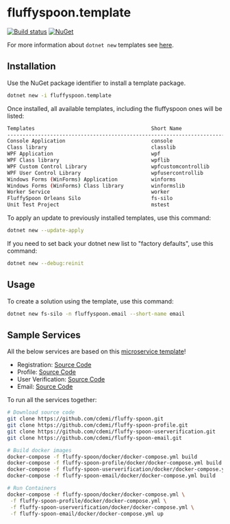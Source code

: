 # __fluffyspoon.template__

[![Build status](https://img.shields.io/azure-devops/build/christopherdemicoli/8c7d1a1e-f368-46cf-bad7-1f2ed587335d/16)](https://img.shields.io/azure-devops/build/christopherdemicoli/8c7d1a1e-f368-46cf-bad7-1f2ed587335d/16) 
[![NuGet](https://img.shields.io/nuget/v/demofluffyspoon.contracts.svg)](https://nuget.org/packages/demofluffyspoon.contracts)

For more information about `dotnet new` templates see [here](https://blogs.msdn.microsoft.com/dotnet/2017/04/02/how-to-create-your-own-templates-for-dotnet-new/).

## __Installation__

Use the NuGet package identifier to install a template package.
```sh
dotnet new -i fluffyspoon.template
```

Once installed, all available templates, including the fluffyspoon ones will be listed:
```sh
Templates                                      Short Name               Language          Tags
-----------------------------------------------------------------------------------------------------------
Console Application                            console                  [C#], F#, VB      Common/Console
Class library                                  classlib                 [C#], F#, VB      Common/Library
WPF Application                                wpf                      [C#], VB          Common/WPF
WPF Class library                              wpflib                   [C#], VB          Common/WPF
WPF Custom Control Library                     wpfcustomcontrollib      [C#], VB          Common/WPF
WPF User Control Library                       wpfusercontrollib        [C#], VB          Common/WPF
Windows Forms (WinForms) Application           winforms                 [C#], VB          Common/WinForms
Windows Forms (WinForms) Class library         winformslib              [C#], VB          Common/WinForms
Worker Service                                 worker                   [C#]              Common/Worker/Web
FluffySpoon Orleans Silo                       fs-silo                  [C#]              Solution/Project/Orleans/Silo
Unit Test Project                              mstest                   [C#], F#, VB      Test/MSTest
```

To apply an update to previously installed templates, use this command:
```sh
dotnet new --update-apply
```

If you need to set back your dotnet new list to "factory defaults", use this command:
```sh
dotnet new --debug:reinit
```

## __Usage__

To create a solution using the template, use this command:

```sh
dotnet new fs-silo -n fluffyspoon.email --short-name email
```

## Sample Services

All the below services are based on this [microservice template](https://github.com/cdemi/fluffy-spoon-template)!

* Registration: [Source Code](https://github.com/cdemi/fluffy-spoon)
* Profile: [Source Code](https://github.com/cdemi/fluffy-spoon-profile)
* User Verification: [Source Code](https://github.com/cdemi/fluffy-spoon-userverification)
* Email: [Source Code](https://github.com/cdemi/fluffy-spoon-email)

To run all the services together:

```sh
# Download source code
git clone https://github.com/cdemi/fluffy-spoon.git
git clone https://github.com/cdemi/fluffy-spoon-profile.git
git clone https://github.com/cdemi/fluffy-spoon-userverification.git
git clone https://github.com/cdemi/fluffy-spoon-email.git

# Build docker images
docker-compose -f fluffy-spoon/docker/docker-compose.yml build
docker-compose -f fluffy-spoon-profile/docker/docker-compose.yml build
docker-compose -f fluffy-spoon-userverification/docker/docker-compose.yml build
docker-compose -f fluffy-spoon-email/docker/docker-compose.yml build

# Run Containers
docker-compose -f fluffy-spoon/docker/docker-compose.yml \
 -f fluffy-spoon-profile/docker/docker-compose.yml \
 -f fluffy-spoon-userverification/docker/docker-compose.yml \
 -f fluffy-spoon-email/docker/docker-compose.yml up
```